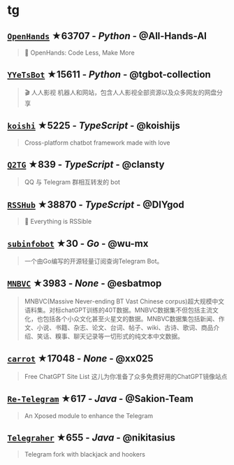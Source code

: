 # tg

## [`OpenHands`](https://github.com/All-Hands-AI/OpenHands) ★63707 - _Python_ - @All-Hands-AI
> 🙌 OpenHands: Code Less, Make More

## [`YYeTsBot`](https://github.com/tgbot-collection/YYeTsBot) ★15611 - _Python_ - @tgbot-collection
> 🎬 人人影视 机器人和网站，包含人人影视全部资源以及众多网友的网盘分享

## [`koishi`](https://github.com/koishijs/koishi) ★5225 - _TypeScript_ - @koishijs
> Cross-platform chatbot framework made with love

## [`Q2TG`](https://github.com/clansty/Q2TG) ★839 - _TypeScript_ - @clansty
> QQ 与 Telegram 群相互转发的 bot

## [`RSSHub`](https://github.com/DIYgod/RSSHub) ★38870 - _TypeScript_ - @DIYgod
> 🧡 Everything is RSSible

## [`subinfobot`](https://github.com/wu-mx/subinfobot) ★30 - _Go_ - @wu-mx
> 一个由Go编写的开源轻量订阅查询Telegram Bot。

## [`MNBVC`](https://github.com/esbatmop/MNBVC) ★3983 - _None_ - @esbatmop
> MNBVC(Massive Never-ending BT Vast Chinese corpus)超大规模中文语料集。对标chatGPT训练的40T数据。MNBVC数据集不但包括主流文化，也包括各个小众文化甚至火星文的数据。MNBVC数据集包括新闻、作文、小说、书籍、杂志、论文、台词、帖子、wiki、古诗、歌词、商品介绍、笑话、糗事、聊天记录等一切形式的纯文本中文数据。

## [`carrot`](https://github.com/xx025/carrot) ★17048 - _None_ - @xx025
> Free ChatGPT Site List 这儿为你准备了众多免费好用的ChatGPT镜像站点

## [`Re-Telegram`](https://github.com/Sakion-Team/Re-Telegram) ★617 - _Java_ - @Sakion-Team
> An Xposed module to enhance the Telegram

## [`Telegraher`](https://github.com/nikitasius/Telegraher) ★655 - _Java_ - @nikitasius
> Telegram fork with blackjack and hookers

